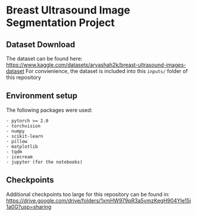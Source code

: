 # Breast Ultrasound Image Segmentation Project

## Dataset Download
The dataset can be found here: https://www.kaggle.com/datasets/aryashah2k/breast-ultrasound-images-dataset
For convienience, the dataset is included into this `inputs/` folder of this repository

## Environment setup
The following packages were used:
```
- pytorch >= 2.0
- torchvision
- numpy
- scikit-learn
- pillow
- matplotlib
- tqdm
- icecream
- jupyter (for the notebooks)
```

## Checkpoints
Additional checkpoints too large for this repository can be found in: https://drive.google.com/drive/folders/1xmHW979pR3a5vmzKegH904Yle15j1a0G?usp=sharing
